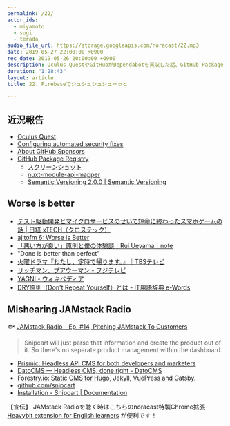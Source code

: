 ```yaml
---
permalink: /22/
actor_ids:
  - miyamoto
  - sugi
  - terada
audio_file_url: https://storage.googleapis.com/noracast/22.mp3
date: 2019-05-27 22:00:00 +0900
rec_date: 2019-05-26 20:00:00 +0900
description: Oculus QuestやGitHubがDependabotを買収した話、GitHub Package Registry、Semantic Versioning、Worse is better、わたし、定時で帰ります。、YAGNI、DRY、Snipcartなどについて話しました。
duration: "1:28:43"
layout: article
title: 22. Firebaseでシュシュシュシューっと

---
```


## 近況報告

- [Oculus Quest](https://www.oculus.com/quest/)
- [Configuring automated security fixes](https://help.github.com/en/articles/configuring-automated-security-fixes)
- [About GitHub Sponsors](https://help.github.com/en/articles/about-github-sponsors)
- [GitHub Package Registry](https://github.com/features/package-registry)
  - [スクリーンショット](../images/ep22/hello-world-npm.png)
  - [nuxt-module-api-mapper](https://www.npmjs.com/package/nuxt-module-api-mapper)
  - [Semantic Versioning 2.0.0 | Semantic Versioning](https://semver.org/lang/ja/)

## Worse is better

- [テスト駆動開発とマイクロサービスのせいで短命に終わったスマホゲームの話 | 日経 xTECH（クロステック）](https://tech.nikkeibp.co.jp/atcl/nxt/column/18/00620/040900010/)
- [ajitofm 6: Worse is Better](https://ajito.fm/6/)
- [「悪い方が良い」原則と僕の体験談｜Rui Ueyama｜note](https://note.mu/ruiu/n/n9948f0cc3ed3)
- "Done is better than perfect"
- [火曜ドラマ『わたし、定時で帰ります。』｜TBSテレビ](https://www.tbs.co.jp/watatei/)
- [リッチマン、プアウーマン - フジテレビ](https://www.fujitv.co.jp/b_hp/richman-poorwoman/)
- [YAGNI - ウィキペディア](https://ja.wikipedia.org/wiki/YAGNI)
- [DRY原則（Don't Repeat Yourself）とは - IT用語辞典 e-Words](http://e-words.jp/w/DRY%E5%8E%9F%E5%89%87.html)


## Mishearing JAMstack Radio

🐟 [JAMstack Radio - Ep. #14, Pitching JAMstack To Customers](https://www.heavybit.com/library/podcasts/jamstack-radio/ep-14-pitching-jamstack-to-customers/)

> Snipcart will just parse that information and create the product out of it. So there's no separate product management within the dashboard.

- [Prismic: Headless API CMS for both developers and marketers](https://prismic.io/)
- [DatoCMS — Headless CMS, done right - DatoCMS](https://www.datocms.com/)
- [Forestry.io: Static CMS for Hugo, Jekyll, VuePress and Gatsby.](https://forestry.io/)
- [github.com/snipcart](https://github.com/snipcart)
- [Installation - Snipcart | Documentation](https://docs.snipcart.com/getting-started/installation)

【宣伝】
JAMstack Radioを聴く時はこちらのnoracast特製Chrome拡張 [Heavybit extension for English learners](https://chrome.google.com/webstore/detail/heavybit-extension-for-en/ahfgdgmheoejjllbgnkegimdiajihbee?hl=ja) が便利です！
